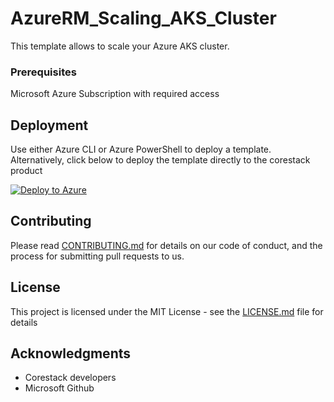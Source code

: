 
# AzureRM_Scaling_AKS_Cluster

This template allows to scale your Azure AKS cluster.

### Prerequisites

Microsoft Azure Subscription with required access

## Deployment

Use either Azure CLI or Azure PowerShell to deploy a template. Alternatively, click below to deploy the template directly to the corestack product 

[![Deploy to Azure](https://docs.corestack.io/wp-content/uploads/2019/09/deploy-to-corestack.svg)](http://sandbox.corestack.io/heatstack/templates?repositories=github&external_redirect=true&name=AzureRM_Scaling_AKS_Cluster&url=https://raw.githubusercontent.com/corestacklabs/Templates/master/arm/AzureRM_Scaling_AKS_Cluster/AzureRM_Scaling_AKS_Cluster_content.json&engine=arm&type[0]=Cloud&classification[0]=Provisioning&services[0]=Azure&scope=tenant#/mytemplates)

## Contributing

Please read [CONTRIBUTING.md](https://gist.github.com/karthick-kk/30e4fd3f279492b4f040d5cd569d21d0) for details on our code of conduct, and the process for submitting pull requests to us.

## License

This project is licensed under the MIT License - see the [LICENSE.md](LICENSE.md) file for details

## Acknowledgments

* Corestack developers
* Microsoft Github

